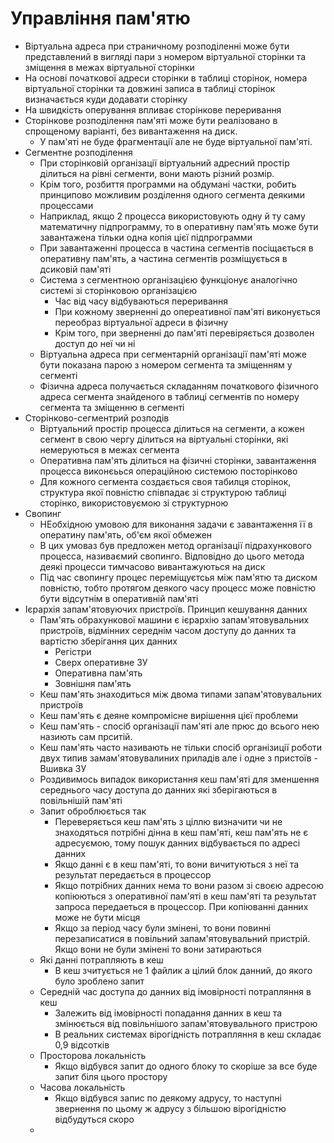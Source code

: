 # Управління пам'ятю
- Віртуальна адреса при страничному розподіленні може бути представлений в вигляді пари з номером віртуальної сторінки та зміщення в межах віртуальної сторінки
- На основі початкової адреси сторінки в таблиці сторінок, номера віртуальної сторінки та довжині записа в таблиці сторінок визначається куди додавати сторінку
- На швидкість оперування впливає сторінкове переривання
- Сторінкове розподілення пам'яті може бути реалізовано в спрощеному варіанті, без вивантаження на диск. 
  - У пам'яті не буде фрагментації але не буде віртуальної пам'яті.
- Сегментне розподілення
  - При сторінковій організації віртуальний адресний простір ділиться на рівні сегменти, вони мають різний розмір. 
  - Крім того, розбиття программи на обдумані частки, робить принципово можливим розділення одного сегмента деякими процессами
  - Наприклад, якщо 2 процесса використовують одну й ту саму математичну підпрограмму, то в оперативну пам'ять може бути завантажена тільки одна копія цієї підпрограмми
  - При завантаженні процесса в частина сегментів посіщається в оперативну пам'ять, а частина сегментів розміщується в дсиковій пам'яті
  - Система з сегментною організацією функціонує аналогічно системі зі сторінковою організацією
    - Час від часу відбуваються переривання
    - При кожному зверненні до опереативної пам'яті виконується переобраз віртуальної адреси в фізичну
    - Крім того, при зверненні до пам'яті перевіряється дозволен доступ до неї чи ні
  - Віртуальна адреса при сегментарній організації пам'яті може бути показана парою з номером сегмента та зміщенням у сегменті
  - Фізична адреса получається складанням початкового фізичного адреса сегмента знайденого в таблиці сегментів по номеру сегмента та зміщенню в сегменті
- Сторінково-сегментрий розподів
  - Віртуальний простір процесса ділиться на сегменти, а кожен сегмент в свою чергу ділиться на віртуальні сторінки, які немеруються в межах сегмента
  - Оперативна пам'ять ділиться на фізичні сторінки, завантаження процесса виконєьься операційною системою посторінково
  - Для кожного сегмента создається своя табилця сторінок, структура якої повністю співпадає зі структурою таблиці сторінко, використовуємою зі структурною
- Свопинг
  - НЕобхідною умовою для виконання задачи є завантаження її в оператину пам'ять, об'єм якої обмежен
  - В цих умоваз був предложен метод організації підрахункового процесса, називаємий свопинго. Відповідно до цього метода деякі процесси тимчасово вивантажуються на диск
  - Під час свопингу процес переміщуєтсья між пам'ятю та диском повністю, тобто протягом деякого часу процесс може повністю бути відсутнім в оперативній пам'яті
- Ієрархія запам'ятовуючих пристроїв.  Принцип кешування данних
  - Пам'ять обрахункової машини є ієрархію запам'ятовувальних пристроїв, відмінних середнім часом доступу до данних та вартістю зберігання цих данних
    - Регістри
    - Сверх оперативне ЗУ
    - Оперативна пам'ять
    - Зовнішня пам'ять
  - Кеш пам'ять знаходиться між двома типами запам'ятовувальних пристроїв
  - Кеш пам'ять є деяне компромісне вирішення цієї проблеми
  - Кеш пам'ять - спосіб організації пам'яті але прюс до всього нею назиють сам прситій. 
  - Кеш пам'ять часто називають не тільки спосіб організиції роботи двух типив замам'ятовувалиних приладів але і одне з пристоїв - Вшивка ЗУ
  - Роздивимось випадок використання кеш пам'яті для зменшення середнього часу доступа до данних які зберігаються в повільнішій пам'яті
  - Запит оброблюється так
    - Переверяється кеш пам'ять з ціллю визначити чи не знаходяться потрібні дінна в кеш пам'яті, кеш пам'ять не є адресуємою, тому пошук данних відбувається по адресі данних
    - Якщо данні є в кеш пам'яті, то вони вичитуються з неї та результат передається в процессор
    - Якщо потрібних данних нема то вони разом зі своєю адресою копіюються з оперативної пам'яті в кеш пам'яті та результат запроса передаеться в процессор. При копіюванні данних може не бути місця
    - Якщо за період часу були змінені, то вони повинні перезаписатися в повільний запам'ятовувальний пристрій. Якщо вони не були змінені то вони затираються
  - Які данні потрапляють в кеш
    - В кеш зчитується не 1 файлик а цілий блок данний, до якого було зроблено запит
  - Середній час доступа до данних від імовірності потрапляння в кеш
    - Залежить від імовірності попадання данних в кеш та змінюється від повільнішого запам'ятовувального пристрою
    - В реальних системах вірогідність потрапляння в кеш складає 0,9 відсотків
  - Просторова локальність
    - Якщо відбувся запит до одного блоку то скоріше за все буде запит біля цього простору
  - Часова локальність
    - Якщо відбувся запис по деякому адрусу, то наступні звернення по цьому ж адрусу з більшою вірогідністю відбудуться скоро
  - 